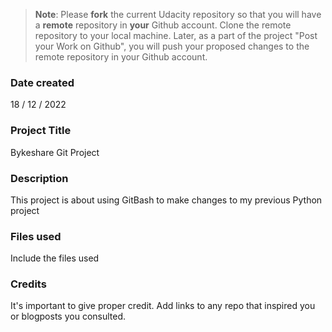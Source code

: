 >**Note**: Please **fork** the current Udacity repository so that you will have a **remote** repository in **your** Github account. Clone the remote repository to your local machine. Later, as a part of the project "Post your Work on Github", you will push your proposed changes to the remote repository in your Github account.

### Date created
18 / 12 / 2022
### Project Title
Bykeshare Git Project
### Description
This project is about using GitBash to make changes to my previous Python project
### Files used
Include the files used

### Credits
It's important to give proper credit. Add links to any repo that inspired you or blogposts you consulted.

